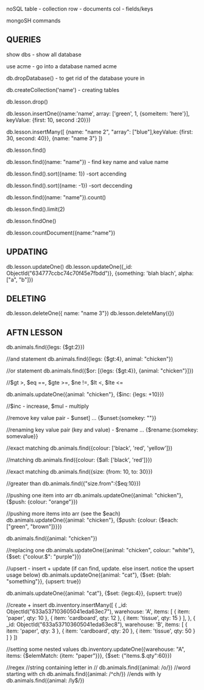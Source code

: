 noSQL
table - collection
row - documents
col - fields/keys

mongoSH commands

## QUERIES

show dbs - show all database

use acme - go into a database named acme

db.dropDatabase() - to get rid of the database youre in

db.createCollection('name') - creating tables

db.lesson.drop()

db.lesson.insertOne({name:'name', array: ['green', 1, {someitem: 'here'}], keyValue: {first: 10, second :20}})

db.lesson.insertMany([
{name: "name 2", "array": ["blue"],keyValue: {first: 30, second: 40}},
{name: "name 3"}
])

db.lesson.find()

db.lesson.find({name: "name"}) - find key name and value name

db.lesson.find().sort({name: 1}) -sort accending

db.lesson.find().sort({name: -1}) -sort deccending

db.lesson.find({name: "name"}).count()

db.lesson.find().limit(2)

db.lesson.findOne()

db.lesson.countDocument({name:"name"})

## UPDATING

db.lesson.updateOne()
db.lesson.updateOne({\_id: ObjectId("634777ccbc74c70f45e7fbdd")}, {something: 'blah blach', alpha: ["a", "b"]})

## DELETING

db.lesson.deleteOne({ name: "name 3"})
db.lesson.deleteMany({})

## AFTN LESSON

db.animals.find({legs: {$gt:2}})

//and statement
db.animals.find({legs: {$gt:4}, animal: "chicken"})

//or statement
db.animals.find({$or: [{legs: {$gt:4}}, {animal: "chicken"}]})

//$gt >, $eq ==, $gte >=, $ne !=, $lt <, $lte <=

db.animals.updateOne({animal: "chicken"}, {$inc: {legs: +10}})

//$inc - increase, $mul - multiply

//remove key value pair - $unset]
... {$unset:{somekey: ""}}

//renaming key value pair (key and value) - $rename
... {$rename:{somekey: somevalue}}

//exact matching
db.animals.find({colour: ['black', 'red', 'yellow']})

//matching
db.animals.find({colour: {$all: ['black', 'red']}})

//exact matching
db.animals.find({size: {from: 10, to: 30}})

//greater than
db.animals.find({"size.from":{$eq:10}})

//pushing one item into arr
db.animals.updateOne({animal: "chicken"}, {$push: {colour: "orange"}})

//pushing more items into arr (see the $each)
db.animals.updateOne({animal: "chicken"}, {$push: {colour: {$each: ["green", "brown"]}}})

db.animals.find({animal: "chicken"})

//replacing one
db.animals.updateOne({animal: "chicken", colour: "white"},
{$set: {"colour.$": "purple"}})

//upsert - insert + update (if can find, update. else insert. notice the upsert usage below)
db.animals.updateOne({animal: "cat"}, {$set: {blah: "something"}}, {upsert: true})

db.animals.updateOne({animal: "cat"}, {$set: {legs:4}}, {upsert: true})

//create + insert
db.inventory.insertMany([
{
\_id: ObjectId("633a537103605041eda63ec7"),
warehouse: 'A',
items: [
{ item: 'paper', qty: 10 },
{ item: 'cardboard', qty: 12 },
{ item: 'tissue', qty: 15 }
],
},
{
\_id: ObjectId("633a537103605041eda63ec8"),
warehouse: 'B',
items: [
{ item: 'paper', qty: 3 },
{ item: 'cardboard', qty: 20 },
{ item: 'tissue', qty: 50 }
]
}
])

//setting some nested values
db.inventory.updateOne({warehouse: "A", items: {$elemMatch: {item: "paper"}}}, 
{$set: {"items.$.qty":60}})

//regex
//string containing letter in //
db.animals.find({animal: /o/})
//word starting with ch
db.animals.find({animal: /^ch/})
//ends with ly
db.animals.find({animal: /ly$/})
